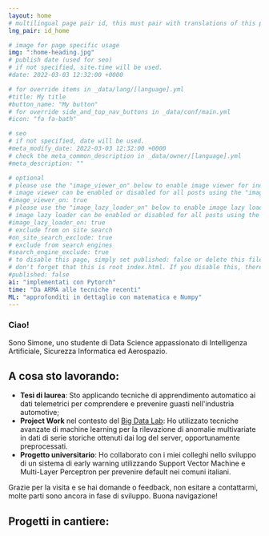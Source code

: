 ```yaml
---
layout: home
# multilingual page pair id, this must pair with translations of this page. (This name must be unique)
lng_pair: id_home

# image for page specific usage
img: ":home-heading.jpg"
# publish date (used for seo)
# if not specified, site.time will be used.
#date: 2022-03-03 12:32:00 +0000

# for override items in _data/lang/[language].yml
#title: My title
#button_name: "My button"
# for override side_and_top_nav_buttons in _data/conf/main.yml
#icon: "fa fa-bath"

# seo
# if not specified, date will be used.
#meta_modify_date: 2022-03-03 12:32:00 +0000
# check the meta_common_description in _data/owner/[language].yml
#meta_description: ""

# optional
# please use the "image_viewer_on" below to enable image viewer for individual pages or posts (_posts/ or [language]/_posts folders).
# image viewer can be enabled or disabled for all posts using the "image_viewer_posts: true" setting in _data/conf/main.yml.
#image_viewer_on: true
# please use the "image_lazy_loader_on" below to enable image lazy loader for individual pages or posts (_posts/ or [language]/_posts folders).
# image lazy loader can be enabled or disabled for all posts using the "image_lazy_loader_posts: true" setting in _data/conf/main.yml.
#image_lazy_loader_on: true
# exclude from on site search
#on_site_search_exclude: true
# exclude from search engines
#search_engine_exclude: true
# to disable this page, simply set published: false or delete this file
# don't forget that this is root index.html. If you disable this, there will be no index.html page to open
#published: false
ai: "implementati con Pytorch"
time: "Da ARMA alle tecniche recenti"
ML: "approfonditi in dettaglio con matematica e Numpy"
---
```


### Ciao!

Sono Simone, uno studente di Data Science appassionato di Intelligenza Artificiale, Sicurezza Informatica ed Aerospazio.

## A cosa sto lavorando: 
- **Tesi di laurea**: Sto applicando tecniche di apprendimento automatico ai dati telemetrici per comprendere e prevenire guasti nell'industria automotive;
- **Project Work** nel contesto del [Big Data Lab](https://www.bigdata-lab.it): Ho utilizzato tecniche avanzate di machine learning per la rilevazione di anomalie multivariate in dati di serie storiche ottenuti dai log del server, opportunamente preprocessati.
- **Progetto universitario**: Ho collaborato con i miei colleghi nello sviluppo di un sistema di early warning utilizzando Support Vector Machine e Multi-Layer Perceptron per prevenire default nei comuni italiani.

Grazie per la visita e se hai domande o feedback, non esitare a contattarmi, molte parti sono ancora in fase di sviluppo. Buona navigazione!

## Progetti in cantiere:



